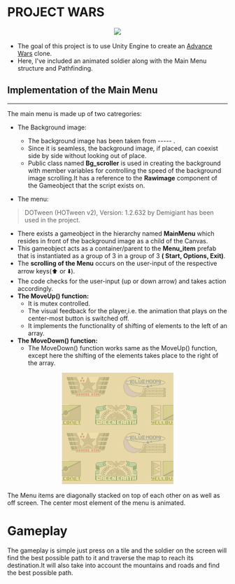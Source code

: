 # **PROJECT WARS**
<p align="center">
<img src="https://upload.wikimedia.org/wikipedia/en/a/a7/Advance_Wars_Coverart.jpg" width=480>
</p>

* The goal of this project is to use Unity Engine to create an <a href="https://en.wikipedia.org/wiki/Advance_Wars">Advance Wars</a> clone.
* Here, I've included an animated soldier along with the Main Menu structure and Pathfinding.

## **Implementation of the Main Menu**
***
The main menu is made up of two catregories:
* The Background image:
  - The background image has been taken from ----- .
  - Since it is seamless, the background image, if placed, can coexist side by side without looking out of place.
  - Public class named **Bg_scroller** is used in creating the background with member variables for controlling the speed of the background image scrolling.It has a reference to the **Rawimage** component of the Gameobject that the script exists on.

* The menu: 
> DOTween (HOTween v2), Version: 1.2.632 by Demigiant has been used in the project.
  - There exists a gameobject in the hierarchy named **MainMenu** which resides in front of the background image as a child of the Canvas.
  - This gameobject acts as a container/parent to the **Menu_item** prefab that is instantiated as a group of 3 in a group of 3 **( Start, Options, Exit)**.
  - The **scrolling of the Menu** occurs on the user-input of the respective arrow keys(:arrow_up: or :arrow_down:).
  - The code checks for the user-input (up or down arrow) and takes action accordingly. 
  - **The MoveUp() function:**
    - It is mutex controlled. 
    - The visual feedback for the player,i.e. the animation that plays on the center-most button is switched off. 
    - It implements the functionality of shifting of elements to the left of an array. 
  - **The MoveDown() function:**
    - The MoveDown() function works same as the MoveUp() function, except here the shifting of the elements takes place to the right of the array.  

<p align="center">
<img src="https://raw.githubusercontent.com/justAbhi77/ProjectWars/main/Assets/Images/ui/Background.png">
</p>

The Menu items are diagonally stacked on top of each other on as well as off screen. The center most element of the menu is animated.

# Gameplay
The gameplay is simple just press on a tile and the soldier on the screen will find the best possible path to it and traverse the map to reach its destination.It will also take into account the mountains and roads and find the best possible path.

